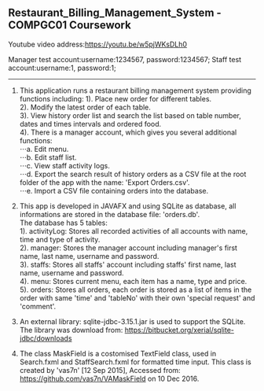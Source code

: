 ## Restaurant_Billing_Management_System - COMPGC01 Coursework

Youtube video address:https://youtu.be/w5pjWKsDLh0

Manager test account:username:1234567, password:1234567;
Staff test account:username:1, password:1;

---

1. This application runs a restaurant billing management system providing functions including:
 	1). Place new order for different tables.  
  	2). Modify the latest order of each table.  
  	3). View history order list and search the list based on table number, dates and times intervals and ordered food.  
  	4). There is a manager account, which gives you several additional functions:  
  		⋅⋅⋅a. Edit menu.  
 		⋅⋅⋅b. Edit staff list.  
 		⋅⋅⋅c. View staff activity logs.  
 		⋅⋅⋅d. Export the search result of history orders as a CSV file at the root folder of the app with the name: 'Export Orders.csv'.  
  		⋅⋅⋅e. Import a CSV file containing orders into the database.  
2. This app is developed in JAVAFX and using SQLite as database, all informations are stored in the database file: 'orders.db'.  
The database has 5 tables:  
	1). activityLog: Stores all recorded activities of all accounts with name, time and type of activity.  
	2). manager: Stores the manager account including manager's first name, last name, username and password.  
	3). staffs: Stores all staffs' account including staffs' first name, last name, username and password.  
	4). menu: Stores current menu, each item has a name, type and price.  
	5). orders: Stores all orders, each order is stored as a list of items in the order with same 'time' and 'tableNo' with their own 'special request' and 'comment'.  
	 
3. An external library: sqlite-jdbc-3.15.1.jar is used to support the SQLite. 
The library was download from: https://bitbucket.org/xerial/sqlite-jdbc/downloads
  
4. The class MaskField is a costomised TextField class, used in Search.fxml and StaffSearch.fxml for formatted time input.
This class is created by 'vas7n' [12 Sep 2015], Accessed from: https://github.com/vas7n/VAMaskField on 10 Dec 2016.
